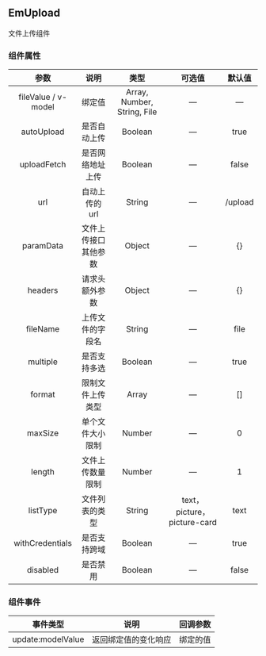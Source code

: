 ## EmUpload

文件上传组件

### 组件属性

|         参数          |     说明     |             类型              |            可选值            |   默认值   |
|:-------------------:|:----------:|:---------------------------:|:-------------------------:|:-------:|
| fileValue / v-model |    绑定值     | Array, Number, String, File |             —             |    —    |
|     autoUpload      |   是否自动上传   |           Boolean           |             —             |  true   |
|     uploadFetch     |  是否网络地址上传  |           Boolean           |             —             |  false  |
|         url         |  自动上传的url  |           String            |             —             | /upload |
|      paramData      | 文件上传接口其他参数 |           Object            |             —             |   {}    |
|       headers       |  请求头额外参数   |           Object            |             —             |   {}    |
|      fileName       |  上传文件的字段名  |           String            |             —             |  file   |
|      multiple       |   是否支持多选   |           Boolean           |             —             |  true   |
|       format        |  限制文件上传类型  |            Array            |             —             |   []    |
|       maxSize       |  单个文件大小限制  |           Number            |             —             |    0    |
|       length        |  文件上传数量限制  |           Number            |             —             |    1    |
|      listType       |  文件列表的类型   |           String            | text，picture，picture-card |  text   |
|   withCredentials   |   是否支持跨域   |           Boolean           |             —             |  true   |
|      disabled       |    是否禁用    |           Boolean           |             —             |  false  |

### 组件事件

|       事件类型        |     说明     | 回调参数 |
|:-----------------:|:----------:|:----:|
| update:modelValue | 返回绑定值的变化响应 | 绑定的值 |
